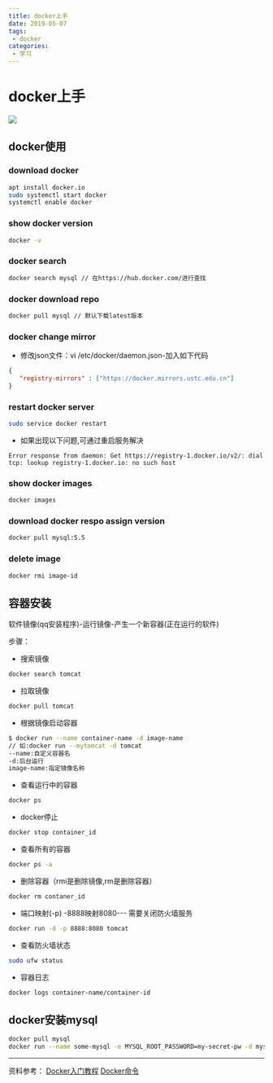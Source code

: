 ```yaml
---
title: docker上手
date: 2019-05-07
tags:
 - docker
categories: 
 - 学习
---
```


# docker上手

![](/img/learn/2019/0507/header.png)

## docker使用

### download docker

```bash
apt install docker.io
sudo systemctl start docker
systemctl enable docker
```

### show docker version

```bash
docker -v
```

### docker search

```bash
docker search mysql // 在https://hub.docker.com/进行查找
```

### docker download repo

```bash
docker pull mysql // 默认下载latest版本
```

### docker change mirror

- 修改json文件：vi /etc/docker/daemon.json-加入如下代码

```json
{
   "registry-mirrors" : ["https://docker.mirrors.ustc.edu.cn"]
}
```

### restart docker server

```bash
sudo service docker restart
```

- 如果出现以下问题,可通过重启服务解决

```
Error response from daemon: Get https://registry-1.docker.io/v2/: dial tcp: lookup registry-1.docker.io: no such host
```

### show docker images

```bash
docker images
```

### download docker respo assign version

```bash
docker pull mysql:5.5
```

### delete image

```bash
docker rmi image-id
```

## 容器安装

软件镜像(qq安装程序)-运行镜像-产生一个新容器(正在运行的软件)

步骤：

- 搜索镜像

```bash
docker search tomcat
```

- 拉取镜像

```bash
docker pull tomcat
```

- 根据镜像启动容器

```bash
$ docker run --name container-name -d image-name
// 如:docker run --mytomcat -d tomcat
--name:自定义容器名
-d:后台运行
image-name:指定镜像名称
```

- 查看运行中的容器

```bash
docker ps
```

- docker停止

```bash
docker stop container_id
```

- 查看所有的容器

```bash
docker ps -a
```

- 删除容器（rmi是删除镜像,rm是删除容器）

```bash
docker rm contaner_id
```

- 端口映射(-p) -8888映射8080--- 需要关闭防火墙服务

```bash
docker run -d -p 8888:8080 tomcat
```

- 查看防火墙状态

```bash
sudo ufw status
```

- 容器日志

```bash
docker logs container-name/container-id
```

## docker安装mysql

```bash
docker pull mysql
docker run --name some-mysql -e MYSQL_ROOT_PASSWORD=my-secret-pw -d mysql:tag
```

---

资料参考：
[Docker入门教程](http://www.ruanyifeng.com/blog/2018/02/docker-tutorial.html)
[Docker命令](https://docs.docker.com/engine/reference/commandline/docker)
